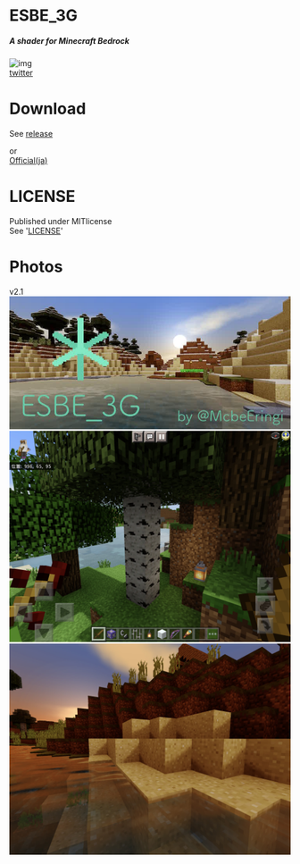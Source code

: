 # ESBE_3G
##### A shader for Minecraft Bedrock  
![img](docs/esbe3g.png)  
[twitter](https://twitter.com/mcbeeringi)  
# Download
See [release](https://github.com/McbeEringi/esbe-3g/releases)  

or  
[Official(ja)](https://mcbeeringi.github.io/esbe-3g)  
# LICENSE
Published under MITlicense  
See '[LICENSE](https://github.com/McbeEringi/esbe-3g/blob/master/LICENSE)'  
# Photos
v2.1  
![img](docs/photo/2.0teaser.jpg)
![img](docs/photo/2.1-0.jpg)
![img](docs/photo/2.1-1.jpg)
